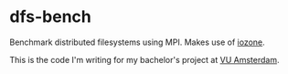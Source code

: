 dfs-bench
=========

Benchmark distributed filesystems using MPI. Makes use of [iozone](http://www.iozone.org/).

This is the code I'm writing for my bachelor's project at [VU Amsterdam](https://www.vu.nl/en/).

